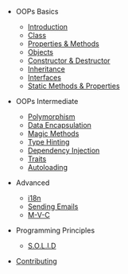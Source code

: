- OOPs Basics

  - [Introduction](classes/oops.md)
  - [Class](classes/class.md)
  - [Properties & Methods](classes/properties.md)
  - [Objects](classes/object.md)
  - [Constructor & Destructor](magic_methods/constructor_destructor.md)
  - [Inheritance](inheritance/inheritance.md)
  - [Interfaces](interfaces/interfaces.md)
  - [Static Methods & Properties](classes/static.md)

- OOPs Intermediate

  - [Polymorphism](polymorphism/polymorphism.md)
  - [Data Encapsulation](classes/encapsulation.md)
  - [Magic Methods](magic_methods/magic.md)
  - [Type Hinting](new_php/type_hinting.md)
  - [Dependency Injection](new_php/dependency_injection.md)
  - [Traits](traits/traits.md)
  - [Autoloading](autoloading/autoloading.md)

- Advanced

  - [i18n](advanced/i18n.md)
  - [Sending Emails](advanced/emails.md)
  - [M-V-C](advanced/mvc.md)

- Programming Principles

  - [S.O.L.I.D](programming_principles/solid.md)

- [Contributing](contribution/index.md)
